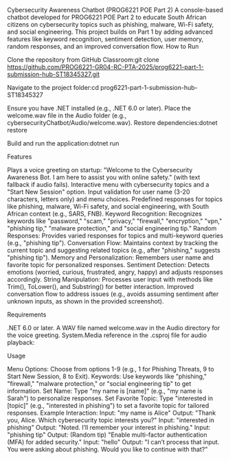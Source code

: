 Cybersecurity Awareness Chatbot (PROG6221 POE Part 2)
A console-based chatbot developed for PROG6221 POE Part 2 to educate South African citizens on cybersecurity topics such as phishing, malware, Wi-Fi safety, and social engineering. This project builds on Part 1 by adding advanced features like keyword recognition, sentiment detection, user memory, random responses, and an improved conversation flow.
How to Run

Clone the repository from GitHub Classroom:git clone https://github.com/PROG6221-GR04-RC-PTA-2025/prog6221-part-1-submission-hub-ST18345327.git


Navigate to the project folder:cd prog6221-part-1-submission-hub-ST18345327


Ensure you have .NET installed (e.g., .NET 6.0 or later).
Place the welcome.wav file in the Audio folder (e.g., cybersecurityChatbot/Audio/welcome.wav).
Restore dependencies:dotnet restore


Build and run the application:dotnet run



Features

Plays a voice greeting on startup: "Welcome to the Cybersecurity Awareness Bot. I am here to assist you with online safety." (with text fallback if audio fails).
Interactive menu with cybersecurity topics and a "Start New Session" option.
Input validation for user name (3-20 characters, letters only) and menu choices.
Predefined responses for topics like phishing, malware, Wi-Fi safety, and social engineering, with South African context (e.g., SARS, FNB).
Keyword Recognition: Recognizes keywords like "password," "scam," "privacy," "firewall," "encryption," "vpn," "phishing tip," "malware protection," and "social engineering tip."
Random Responses: Provides varied responses for topics and multi-keyword queries (e.g., "phishing tip").
Conversation Flow: Maintains context by tracking the current topic and suggesting related topics (e.g., after "phishing," suggests "phishing tip").
Memory and Personalization: Remembers user name and favorite topic for personalized responses.
Sentiment Detection: Detects emotions (worried, curious, frustrated, angry, happy) and adjusts responses accordingly.
String Manipulation: Processes user input with methods like Trim(), ToLower(), and Substring() for better interaction.
Improved conversation flow to address issues (e.g., avoids assuming sentiment after unknown inputs, as shown in the provided screenshot).

Requirements

.NET 6.0 or later.
A WAV file named welcome.wav in the Audio directory for the voice greeting.
System.Media reference in the .csproj file for audio playback:<ItemGroup>
  <Reference Include="System.Media" />
</ItemGroup>


Usage

Menu Options: Choose from options 1-9 (e.g., 1 for Phishing Threats, 9 to Start New Session, 8 to Exit).
Keywords: Use keywords like "phishing," "firewall," "malware protection," or "social engineering tip" to get information.
Set Name: Type "my name is [name]" (e.g., "my name is Sarah") to personalize responses.
Set Favorite Topic: Type "interested in [topic]" (e.g., "interested in phishing") to set a favorite topic for tailored responses.
Example Interaction:
Input: "my name is Alice"
Output: "Thank you, Alice. Which cybersecurity topic interests you?"
Input: "interested in phishing"
Output: "Noted. I’ll remember your interest in phishing."
Input: "phishing tip"
Output: (Random tip) "Enable multi-factor authentication (MFA) for added security."
Input: "hello"
Output: "I can’t process that input. You were asking about phishing. Would you like to continue with that?"